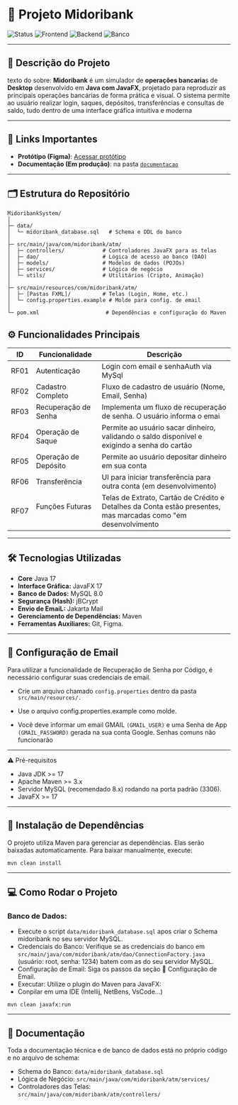 # 🚀 Projeto Midoribank

![Status](https://img.shields.io/badge/status-em%20desenvolvimento-yellow)
![Frontend](https://img.shields.io/badge/tecnologia-JavaFx-blue)
![Backend](https://img.shields.io/badge/tecnologia-Java-red)
![Banco](https://img.shields.io/badge/banco-MySql-green)



---

## 📖 Descrição do Projeto
texto do sobre:
**Midoribank** é um simulador de **operações bancaria**s de **Desktop** desenvolvido em **Java com JavaFX**, projetado para reproduzir as principais operações bancárias de forma prática e visual. O sistema permite ao usuário realizar login, saques, depósitos, transferências e consultas de saldo, tudo dentro de uma interface gráfica intuitiva e moderna

---

## 🔗 Links Importantes
- **Protótipo (Figma)**: [Acessar protótipo](https://www.figma.com/design/o684O0pI69p8i0iEg3pWfs/Untitled?node-id=182-6)
- **Documentação (Em produção)**: na pasta [`documentacao`](Docs/)

---

## 🗂 Estrutura do Repositório
```text
MidoribankSystem/
│
├─ data/
│  └─ midoribank_database.sql   # Schema e DDL do banco
│
├─ src/main/java/com/midoribank/atm/
│  ├─ controllers/            # Controladores JavaFX para as telas
│  ├─ dao/                    # Lógica de acesso ao banco (DAO)
│  ├─ models/                 # Modelos de dados (POJOs)
│  ├─ services/               # Lógica de negócio
│  └─ utils/                  # Utilitários (Cripto, Animação)
│
├─ src/main/resources/com/midoribank/atm/
│  ├─ [Pastas FXML]/          # Telas (Login, Home, etc.)
│  └─ config.properties.example # Molde para config. de email
│
└─ pom.xml                     # Dependências e configuração do Maven  

```

## ⚙ Funcionalidades Principais
| ID    | Funcionalidade           | Descrição                                                   |
|-------|--------------------------|-------------------------------------------------------------|
| RF01  | Autenticação             | Login com email e senhaAuth via MySql                     |
| RF02  | Cadastro Completo        | Fluxo de cadastro de usuário (Nome, Email, Senha)                |
| RF03  | Recuperação de Senha        | Implementa um fluxo de recuperação de senha. O usuário informa o emai               |
| RF04  | Operação de Saque        | Permite ao usuário sacar dinheiro, validando o saldo disponível e exigindo a senha do cartão
| RF05  | Operação de Depósito     | Permite ao usuário depositar dinheiro em sua conta                                    |
| RF06  | Transferência      | UI para iniciar transferência para outra conta (em desenvolvimento)      |
| RF07  | Funções Futuras     | Telas de Extrato, Cartão de Crédito e Detalhes da Conta estão presentes, mas marcadas como "em desenvolvimento         |


---

## 🛠 Tecnologias Utilizadas
- **Core** Java 17
- **Interface Gráfica:** JavaFX 17
- **Banco de Dados:**  MySQL 8.0  
- **Segurança (Hash):**   jBCrypt
- **Envio de EmaiL:**  Jakarta Mail 
- **Gerenciamento de Dependências:**  Maven 
- **Ferramentas Auxiliares:**  Git, Figma.

---

## 🔑 Configuração de Email
Para utilizar a funcionalidade de Recuperação de Senha por Código, é necessário configurar suas credenciais de email.

- Crie um arquivo chamado ```config.properties``` dentro da pasta ```src/main/resources/.```
- Use o arquivo config.properties.example como molde.

- Você deve informar um email GMAIL ```(GMAIL_USER)``` e uma Senha de App ```(GMAIL_PASSWORD)``` gerada na sua conta Google. Senhas comuns não funcionarão 
---

⚠️ Pré-requisitos

- Java JDK  >= 17 
- Apache Maven  >= 3.x
- Servidor MySQL (recomendado 8.x) rodando na porta padrão (3306).
- JavaFX  >= 17

---

## 🚀 Instalação de Dependências

O projeto utiliza Maven para gerenciar as dependências. Elas serão baixadas automaticamente. Para baixar manualmente, execute:

```
mvn clean install
```

---

## 💻 Como Rodar o Projeto

### Banco de Dados:
- Execute o script ```data/midoribank_database.sql``` apos criar o Schema midoribank no seu servidor MySQL.
- Credenciais do Banco: Verifique se as credenciais do banco em ```src/main/java/com/midoribank/atm/dao/ConnectionFactory.java``` (usuário: root, senha: 1234) batem com as do seu servidor MySQL.
- Configuração de Email: Siga os passos da seção 🔑 Configuração de Email.
- Executar: Utilize o plugin do Maven para JavaFX:
- Conpilar em uma IDE (Intellij, NetBens, VsCode...)
```
mvn clean javafx:run
```

---

## 📂 Documentação
Toda a documentação técnica e de banco de dados está no próprio código e no arquivo de schema:
- Schema do Banco: ```data/midoribank_database.sql```
- Lógica de Negócio: ```src/main/java/com/midoribank/atm/services/```
- Controladores das Telas: ```src/main/java/com/midoribank/atm/controllers/```